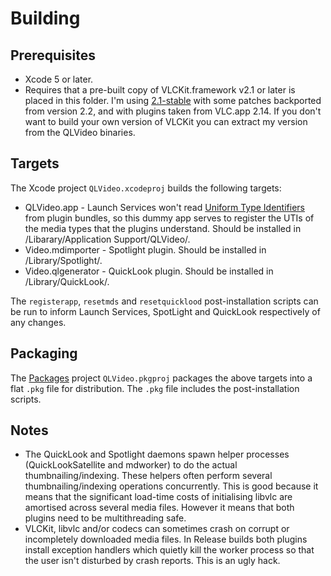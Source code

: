 Building
========

Prerequisites
-------------
* Xcode 5 or later.
* Requires that a pre-built copy of VLCKit.framework v2.1 or later is placed in this folder. I'm using [2.1-stable](http://git.videolan.org/gitweb.cgi?p=vlc-bindings/VLCKit.git;a=shortlog;h=refs/heads/2.1-stable) with some patches backported from version 2.2, and with plugins taken from VLC.app 2.14. If you don't want to build your own version of VLCKit you can extract my version from the QLVideo binaries.

Targets
-------
The Xcode project `QLVideo.xcodeproj` builds the following targets:

* QLVideo.app - Launch Services won't read [Uniform Type Identifiers](http://developer.apple.com/library/mac/documentation/General/Conceptual/DevPedia-CocoaCore/UniformTypeIdentifier.html) from plugin bundles, so this dummy app serves to register the UTIs of the media types that the plugins understand. Should be installed in /Libarary/Application Support/QLVideo/.
* Video.mdimporter - Spotlight plugin. Should be installed in /Library/Spotlight/.
* Video.qlgenerator - QuickLook plugin. Should be installed in /Library/QuickLook/.

The `registerapp`, `resetmds` and `resetquicklood` post-installation scripts can be run to inform Launch Services, SpotLight and QuickLook respectively of any changes.

Packaging
---------
The [Packages](http://s.sudre.free.fr/Software/Packages/about.html) project `QLVideo.pkgproj` packages the above targets into a flat `.pkg` file for distribution. The `.pkg` file includes the post-installation scripts.

Notes
-----
* The QuickLook and Spotlight daemons spawn helper processes (QuickLookSatellite and mdworker) to do the actual thumbnailing/indexing. These helpers often perform several thumbnailing/indexing operations concurrently. This is good because it means that the significant load-time costs of initialising libvlc are amortised across several media files. However it means that both plugins need to be multithreading safe.
* VLCKit, libvlc and/or codecs can sometimes crash on corrupt or incompletely downloaded media files. In Release builds both plugins install exception handlers which quietly kill the worker process so that the user isn't disturbed by crash reports. This is an ugly hack.

